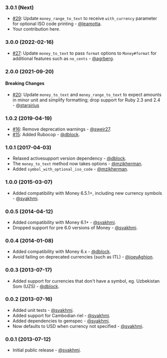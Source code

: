 ### 3.0.1 (Next)

* [#29](https://github.com/artsy/money_helper/pull/29): Update `money_range_to_text` to receive `with_currency` parameter for optional ISO code printing - [@leamotta](https://github.com/leamotta).
* Your contribution here.

### 3.0.0 (2022-02-16)

* [#27](https://github.com/artsy/money_helper/pull/27): Update `money_to_text` to pass `format` options to `Money#format` for additional features such as `no_cents` - [@agrberg](https://github.com/agrberg).

### 2.0.0 (2021-09-20)

#### Breaking Changes

* [#20](https://github.com/artsy/money_helper/pull/20): Update `money_to_text` and `money_range_to_text` to expect amounts in minor unit and simplify formatting; drop support for Ruby 2.3 and 2.4 - [@starsirius](https://github.com/starsirius)

### 1.0.2 (2019-04-19)

* [#16](https://github.com/artsy/money_helper/pull/16): Remove deprecation warnings - [@sweir27](https://github.com/sweir27).
* [#15](https://github.com/artsy/money_helper/pull/15): Added Rubocop - [@dblock](https://github.com/dblock).

### 1.0.1 (2017-04-03)

* Relaxed activesupport version dependency - [@dblock](https://github.com/dblock).
* The `money_to_text` method now takes options - [@mzikherman](https://github.com/mzikherman).
* Added `symbol_with_optional_iso_code` - [@mzikherman](https://github.com/mzikherman).

### 1.0.0 (2015-03-07)

* Added compatibility with Money 6.5.1+, including new currency symbols - [@syakhmi](https://github.com/syakhmi).

### 0.0.5 (2014-04-12)

* Added compatibility with Money 6.1+ - [@syakhmi](https://github.com/syakhmi).
* Dropped support for pre 6.0 versions of Money - [@syakhmi](https://github.com/syakhmi).

### 0.0.4 (2014-01-08)

* Added compatibility with Money 6.x - [@dblock](https://github.com/dblock).
* Avoid failing on deprecated currencies (such as ITL) - [@joeyAghion](https://github.com/joeyAghion).

### 0.0.3 (2013-07-17)

* Added support for currencies that don't have a symbol, eg. Uzbekistan Som (UZS) - [@dblock](https://github.com/dblock).

### 0.0.2 (2013-07-16)

* Added unit tests - [@syakhmi](https://github.com/syakhmi).
* Added support for Cambodian riel - [@syakhmi](https://github.com/syakhmi).
* Added dependencies to gemspec - [@syakhmi](https://github.com/syakhmi).
* Now defaults to USD when currency not specified - [@syakhmi](https://github.com/syakhmi).

### 0.0.1 (2013-07-12)

* Initial public release - [@syakhmi](https://github.com/syakhmi).
